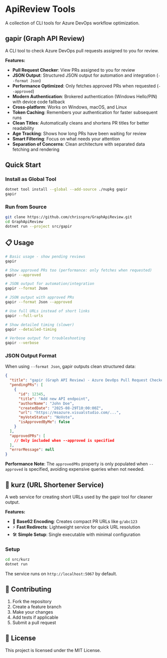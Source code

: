 # ApiReview Tools

A collection of CLI tools for Azure DevOps workflow optimization.

## gapir (Graph API Review)

A CLI tool to check Azure DevOps pull requests assigned to you for review.

**Features:**
- **Pull Request Checker**: View PRs assigned to you for review
- **JSON Output**: Structured JSON output for automation and integration (`--format Json`)
- **Performance Optimized**: Only fetches approved PRs when requested (`--approved`)
- **Modern Authentication**: Brokered authentication (Windows Hello/PIN) with device code fallback  
- **Cross-platform**: Works on Windows, macOS, and Linux
- **Token Caching**: Remembers your authentication for faster subsequent runs
- **Clean Titles**: Automatically cleans and shortens PR titles for better readability
- **Age Tracking**: Shows how long PRs have been waiting for review
- **Smart Filtering**: Focus on what needs your attention
- **Separation of Concerns**: Clean architecture with separated data fetching and rendering

## Quick Start

### Install as Global Tool
```bash
dotnet tool install --global --add-source ./nupkg gapir
gapir
```

### Run from Source
```bash
git clone https://github.com/chrisspre/GraphApiReview.git
cd GraphApiReview
dotnet run --project src/gapir
```

## 📋 Usage

```bash
# Basic usage - show pending reviews
gapir

# Show approved PRs too (performance: only fetches when requested)
gapir --approved

# JSON output for automation/integration
gapir --format Json

# JSON output with approved PRs
gapir --format Json --approved

# Use full URLs instead of short links
gapir --full-urls

# Show detailed timing (slower)
gapir --detailed-timing

# Verbose output for troubleshooting
gapir --verbose
```

### JSON Output Format

When using `--format Json`, gapir outputs clean structured data:

```json
{
  "title": "gapir (Graph API Review) - Azure DevOps Pull Request Checker",
  "pendingPRs": [
    {
      "id": 12345,
      "title": "Add new API endpoint",
      "authorName": "John Doe",
      "createdDate": "2025-08-29T10:00:00Z",
      "url": "https://msazure.visualstudio.com/...",
      "myVoteStatus": "NoVote",
      "isApprovedByMe": false
    }
  ],
  "approvedPRs": [
    // Only included when --approved is specified
  ],
  "errorMessage": null
}
```

**Performance Note**: The `approvedPRs` property is only populated when `--approved` is specified, avoiding expensive queries when not needed.

## 🔗 kurz (URL Shortener Service)

A web service for creating short URLs used by the gapir tool for cleaner output.

**Features:**
- 🔗 **Base62 Encoding**: Creates compact PR URLs like `g/abc123`
- ⚡ **Fast Redirects**: Lightweight service for quick URL resolution
- 🛠️ **Simple Setup**: Single executable with minimal configuration

### Setup
```bash
cd src/kurz
dotnet run
```

The service runs on `http://localhost:5067` by default.

## 🤝 Contributing

1. Fork the repository
2. Create a feature branch
3. Make your changes  
4. Add tests if applicable
5. Submit a pull request

## 📄 License

This project is licensed under the MIT License.
